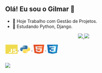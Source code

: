 ## Olá! Eu sou o Gilmar 🐧

- 🔭 Hoje Trabalho com Gestão de Projetos.
- 🌱 Estudando Python, Django.

<div align="center">
  <a href="https://github.com/GilmarDeJesusSantana">
  <img height="180em" src="https://github-readme-stats.vercel.app/api?username=GilmarDeJesusSantana&show_icons=true&theme=dracula&include_all_commits=true&count_private=true"/>
  <img height="180em" src="https://github-readme-stats.vercel.app/api/top-langs/?username=GilmarDeJesusSantana&layout=compact&langs_count=7&theme=dracula"/>
</div>
<div style="display: inline_block"><br>
  <img align="center" alt="Gilmar-Js" height="30" width="40" src="https://raw.githubusercontent.com/devicons/devicon/master/icons/javascript/javascript-plain.svg">
  <img align="center" alt="Gilmar-Python" height="30" width="40" src="https://raw.githubusercontent.com/devicons/devicon/master/icons/python/python-original.svg">
  <img align="center" alt="Gilmar-HTML" height="30" width="40" src="https://raw.githubusercontent.com/devicons/devicon/master/icons/html5/html5-original.svg">
  <img align="center" alt="Gilmar-CSS" height="30" width="40" src="https://raw.githubusercontent.com/devicons/devicon/master/icons/css3/css3-original.svg">
</div>

  ##
 
<div> 

   <a href="https://www.linkedin.com/in/gilmarjs" target="_blank"><img src="https://img.shields.io/badge/-LinkedIn-%230077B5?style=for-the-badge&logo=linkedin&logoColor=white" target="_blank"></a> 
</div>
